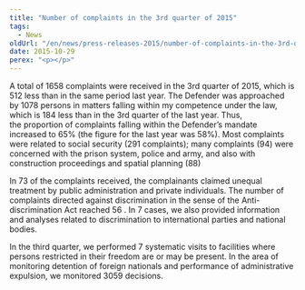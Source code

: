 ```yaml
---
title: "Number of complaints in the 3rd quarter of 2015"
tags:
  - News
oldUrl: "/en/news/press-releases-2015/number-of-complaints-in-the-3rd-quarter-of-2015/"
date: 2015-10-29
perex: "<p></p>"
---
```


<!-- imported from the old website -->

<p>A total of 1658 complaints were received in the 3rd quarter of 2015, which is 512 less than in the same period last year. The Defender was approached by 1078 persons in matters falling within my competence under the law, which is 184 less than in the 3rd quarter of the last year. Thus, the proportion of complaints falling within the Defender’s mandate increased to 65% (the figure for the last year was 58%). Most complaints were related to social security (291 complaints); many complaints (94) were concerned with the prison system, police and army, and also with construction proceedings and spatial planning (88)</p> <p>In 73 of the complaints received, the complainants claimed unequal treatment by public administration and private individuals. The number of complaints directed against discrimination in the sense of the Anti-discrimination Act reached 56 . In 7 cases, we also provided information and analyses related to discrimination to international parties and national bodies. </p> In the third quarter, we performed 7 systematic visits to facilities where persons restricted in their freedom are or may be present. In the area of monitoring detention of foreign nationals and performance of administrative expulsion, we monitored 3059 decisions.
